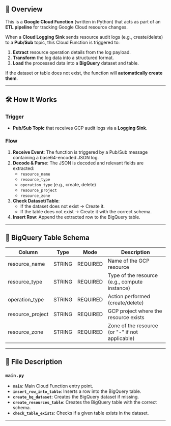 ## 📌 Overview
This is a **Google Cloud Function** (written in Python) that acts as part of an **ETL pipeline** for tracking Google Cloud resource changes.

When a **Cloud Logging Sink** sends resource audit logs (e.g., create/delete) to a **Pub/Sub** topic, this Cloud Function is triggered to:

1. **Extract** resource operation details from the log payload.
2. **Transform** the log data into a structured format.
3. **Load** the processed data into a **BigQuery** dataset and table.

If the dataset or table does not exist, the function will **automatically create them**.

---

## 🛠️ How It Works

### **Trigger**
- **Pub/Sub Topic** that receives GCP audit logs via a **Logging Sink**.

### **Flow**
1. **Receive Event**: The function is triggered by a Pub/Sub message containing a base64-encoded JSON log.
2. **Decode & Parse**: The JSON is decoded and relevant fields are extracted:
   - `resource_name`
   - `resource_type`
   - `operation_type` (e.g., create, delete)
   - `resource_project`
   - `resource_zone`
3. **Check Dataset/Table**:
   - If the dataset does not exist → Create it.
   - If the table does not exist → Create it with the correct schema.
4. **Insert Row**: Append the extracted row to the BigQuery table.

---

## 📂 BigQuery Table Schema
| Column           | Type   | Mode    | Description |
|------------------|--------|---------|-------------|
| resource_name    | STRING | REQUIRED| Name of the GCP resource |
| resource_type    | STRING | REQUIRED| Type of the resource (e.g., compute instance) |
| operation_type   | STRING | REQUIRED| Action performed (create/delete) |
| resource_project | STRING | REQUIRED| GCP project where the resource exists |
| resource_zone    | STRING | REQUIRED| Zone of the resource (or "-" if not applicable) |

---

## 📄 File Description

### `main.py`
- **`main`**: Main Cloud Function entry point.
- **`insert_row_into_table`**: Inserts a row into the BigQuery table.
- **`create_bq_dataset`**: Creates the BigQuery dataset if missing.
- **`create_resources_table`**: Creates the BigQuery table with the correct schema.
- **`check_table_exists`**: Checks if a given table exists in the dataset.

---

